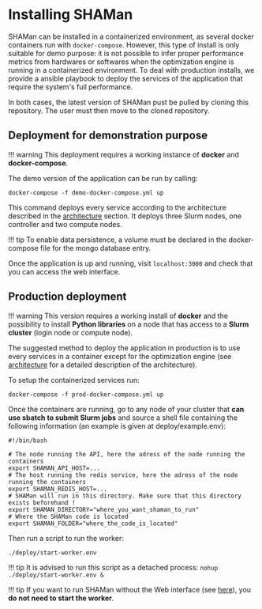 # Installing SHAMan

SHAMan can be installed in a containerized environment, as several docker containers run with `docker-compose`. However, this type of install is only suitable for demo purpose: it is not possible to infer proper performance metrics from hardwares or softwares when the optimization engine is running in a containerized environment. To deal with production installs, we provide a ansible playbook to deploy the services of the application that require the system's full performance.

In both cases, the latest version of SHAMan pust be pulled by cloning this repository. The user must then move to the cloned repository.

## Deployment for demonstration purpose

!!! warning
    This deployment requires a working instance of **docker** and **docker-compose**.

The demo version of the application can be run by calling:

```
docker-compose -f demo-docker-compose.yml up
```

This command deploys every service according to the architecture described in the [architecture](../technical-guide/architecture.md) section. It deploys three Slurm nodes, one controller and two compute nodes.

!!! tip
    To enable data persistence, a volume must be declared in the docker-compose file for the mongo database entry.

Once the application is up and running, visit `localhost:3000` and check that you can access the web interface.

## Production deployment

!!! warning
    This version requires a working install of **docker** and the possibility to install **Python libraries** on a node that has access to a **Slurm cluster** (login node or compute node).

The suggested method to deploy the application in production is to use every services in a container except for the optimization engine (see [architecture]('../technical-guide/architecture) for a detailed description of the architecture). 

To setup the containerized services run:

```
docker-compose -f prod-docker-compose.yml up
```

Once the containers are running, go to any node of your cluster that **can use sbatch to submit Slurm jobs** and source a shell file containing the following information (an example is given at deploy/example.env):

``` shell
#!/bin/bash

# The node running the API, here the adress of the node running the containers
export SHAMAN_API_HOST=...
# The host running the redis service, here the adress of the node running the containers
export SHAMAN_REDIS_HOST=...
# SHAMan will run in this directory. Make sure that this directory exists beforehand !
export SHAMAN_DIRECTORY="where_you_want_shaman_to_run"
# Where the SHAMan code is located
export SHAMAN_FOLDER="where_the_code_is_located"
```

Then run a script to run the worker:

```
./deploy/start-worker.env
```

!!! tip
    It is advised to run this script as a detached process:
    ```nohup ./deploy/start-worker.env &```

!!! tip
    If you want to run SHAMan without the Web interface (see [here](./launching.md)), you **do not need to start the worker**. 